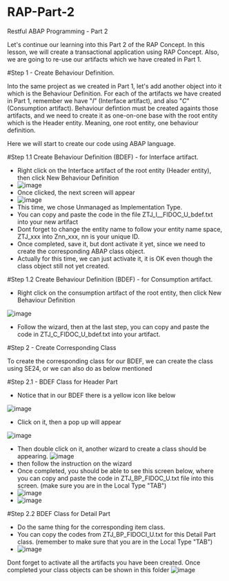 # RAP-Part-2
Restful ABAP Programming - Part 2

Let's continue our learning into this Part 2 of the RAP Concept.
In this lesson, we will create a transactional application using RAP Concept.
Also, we are going to re-use our artifacts which we have created in Part 1.

#Step 1 - Create Behaviour Definition.

Into the same project as we created in Part 1, let's add another object into it which is the Behaviour Definition.
For each of the artifacts we have created in Part 1, remember we have "_I_" (Interface artifact), and also "_C_" (Consumption artifact).
Behaviour defintion must be created againts those artifacts, and we need to create it as one-on-one base with the root entity which is the Header entity.
Meaning, one root entity, one behaviour definition. 

Here we will start to create our code using ABAP language.

#Step 1.1 Create Behaviour Definition (BDEF) -  for Interface artifact.
  - Right click on the Interface artifact of the root entity (Header entity), then click New Behaviour Definition
  - ![image](https://user-images.githubusercontent.com/39553318/190392747-919fb6ed-4963-434b-a461-fdc7d95c23c1.png)
  - Once clicked, the next screen will appear
  - ![image](https://user-images.githubusercontent.com/39553318/190392966-f18c9cfe-d395-4c4c-becd-aeb48c4918eb.png)
  - This time, we chose Unmanaged as Implementation Type.
  - You can copy and paste the code in the file ZTJ_I__FIDOC_U_bdef.txt into your new artifact
  - Dont forget to change the entity name to follow your entity name space, ZTJ_xxx into Znn_xxx, nn is your unique ID.
  - Once completed, save it, but dont activate it yet, since we need to create the corresponding ABAP class object. 
  - Actually for this time, we can just activate it, it is OK even though the class object still not yet created.

#Step 1.2 Create Behaviour Definition (BDEF) -  for Consumption artifact.

  - Right click on the consumption artifact of the root entity, then click New Behaviour Definition
  
  ![image](https://user-images.githubusercontent.com/39553318/190974326-41656dd3-d11d-4764-a888-383972dbe840.png)
  - Follow the wizard, then at the last step, you can copy and paste the code in ZTJ_C_FIDOC_U_bdef.txt into your artifact.

#Step 2 - Create Corresponding Class

To create the corresponding class for our BDEF, we can create the class using SE24, or we can also do as below mentioned

#Step 2.1 - BDEF Class for Header Part
  - Notice that in our BDEF there is a yellow icon like below

![image](https://user-images.githubusercontent.com/39553318/190970734-0b9a1801-0418-40b2-8732-f1dac3ff594f.png)
  - Click on it, then a pop up will appear

![image](https://user-images.githubusercontent.com/39553318/190971309-c420217d-6a3d-4585-a3b8-512fdb24479f.png)
  - Then double click on it, another wizard to create a class should be appearing.
  ![image](https://user-images.githubusercontent.com/39553318/190971511-07a6e68c-1838-43b8-bd4e-bd0be4ca0be7.png)
  - then follow the instruction on the wizard
  - Once completed, you should be able to see this screen below, where you can copy and paste the code in ZTJ_BP_FIDOC_U.txt file into this screen. (make sure you are in the Local Type "TAB")
  - ![image](https://user-images.githubusercontent.com/39553318/190972145-b74ff3f7-b464-4453-95f8-aed47efc3927.png)
  - ![image](https://user-images.githubusercontent.com/39553318/190973007-b86875c6-9efe-494a-8319-5b48b6885fbe.png)

#Step 2.2 BDEF Class for Detail Part
  - Do the same thing for the corresponding item class.
  - You can copy the codes from ZTJ_BP_FIDOCI_U.txt for this Detail Part class. (remember to make sure that you are in the Local Type "TAB")
  - ![image](https://user-images.githubusercontent.com/39553318/190973031-ab280991-8695-4846-979c-6a1fcf5c1706.png)

Dont forget to activate all the artifacts you have been created. Once completed your class objects can be shown in this folder
![image](https://user-images.githubusercontent.com/39553318/191138431-6bc19c6e-162c-4e55-897d-7bd2a8fe3c57.png)

 
